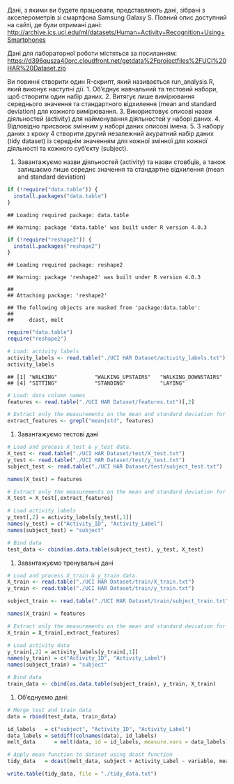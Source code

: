 Дані, з якими ви будете працювати, представляють дані, зібрані з
акселерометрів зі смартфона Samsung Galaxy S. Повний опис доступний на
сайті, де були отримані дані:
<a href="http://archive.ics.uci.edu/ml/datasets/Human+Activity+Recognition+Using+Smartphones" class="uri">http://archive.ics.uci.edu/ml/datasets/Human+Activity+Recognition+Using+Smartphones</a>

Дані для лабораторної роботи містяться за посиланням:
<a href="https://d396qusza40orc.cloudfront.net/getdata%2Fprojectfiles%2FUCI%20HAR%20Dataset.zip" class="uri">https://d396qusza40orc.cloudfront.net/getdata%2Fprojectfiles%2FUCI%20HAR%20Dataset.zip</a>

Ви повинні створити один R-скрипт, який називається run\_analysis.R,
який виконує наступні дії. 1. Об’єднує навчальний та тестовий набори,
щоб створити один набір даних. 2. Витягує лише вимірювання середнього
значення та стандартного відхилення (mean and standard deviation) для
кожного вимірювання. 3. Використовує описові назви діяльностей
(activity) для найменування діяльностей у наборі даних. 4. Відповідно
присвоює змінним у наборі даних описові імена. 5. З набору даних з кроку
4 створити другий незалежний акуратний набір даних (tidy dataset) із
середнім значенням для кожної змінної для кожної діяльності та кожного
суб’єкту (subject).

1.  Завантажуємо назви діяльностей (activity) та назви стовбців, а також
    залишаємо лише середнє значення та стандартне відхилення (mean and
    standard deviation)

``` r
if (!require("data.table")) {
  install.packages("data.table")
}
```

    ## Loading required package: data.table

    ## Warning: package 'data.table' was built under R version 4.0.3

``` r
if (!require("reshape2")) {
  install.packages("reshape2")
}
```

    ## Loading required package: reshape2

    ## Warning: package 'reshape2' was built under R version 4.0.3

    ## 
    ## Attaching package: 'reshape2'

    ## The following objects are masked from 'package:data.table':
    ## 
    ##     dcast, melt

``` r
require("data.table")
require("reshape2")

# Load: activity labels
activity_labels <- read.table("./UCI HAR Dataset/activity_labels.txt")[,2]
activity_labels
```

    ## [1] "WALKING"            "WALKING_UPSTAIRS"   "WALKING_DOWNSTAIRS"
    ## [4] "SITTING"            "STANDING"           "LAYING"

``` r
# Load: data column names
features <- read.table("./UCI HAR Dataset/features.txt")[,2]

# Extract only the measurements on the mean and standard deviation for each measurement.
extract_features <- grepl("mean|std", features)
```

1.  Завантажуємо тестові дані

``` r
# Load and process X_test & y_test data.
X_test <- read.table("./UCI HAR Dataset/test/X_test.txt")
y_test <- read.table("./UCI HAR Dataset/test/y_test.txt")
subject_test <- read.table("./UCI HAR Dataset/test/subject_test.txt")

names(X_test) = features

# Extract only the measurements on the mean and standard deviation for each measurement.
X_test = X_test[,extract_features]

# Load activity labels
y_test[,2] = activity_labels[y_test[,1]]
names(y_test) = c("Activity_ID", "Activity_Label")
names(subject_test) = "subject"

# Bind data
test_data <- cbind(as.data.table(subject_test), y_test, X_test)
```

1.  Завантажуємо тренувальні дані

``` r
# Load and process X_train & y_train data.
X_train <- read.table("./UCI HAR Dataset/train/X_train.txt")
y_train <- read.table("./UCI HAR Dataset/train/y_train.txt")

subject_train <- read.table("./UCI HAR Dataset/train/subject_train.txt")

names(X_train) = features

# Extract only the measurements on the mean and standard deviation for each measurement.
X_train = X_train[,extract_features]

# Load activity data
y_train[,2] = activity_labels[y_train[,1]]
names(y_train) = c("Activity_ID", "Activity_Label")
names(subject_train) = "subject"

# Bind data
train_data <- cbind(as.data.table(subject_train), y_train, X_train)
```

1.  Об’єднуємо дані:

``` r
# Merge test and train data
data = rbind(test_data, train_data)

id_labels   = c("subject", "Activity_ID", "Activity_Label")
data_labels = setdiff(colnames(data), id_labels)
melt_data      = melt(data, id = id_labels, measure.vars = data_labels)

# Apply mean function to dataset using dcast function
tidy_data   = dcast(melt_data, subject + Activity_Label ~ variable, mean)

write.table(tidy_data, file = "./tidy_data.txt")
```
